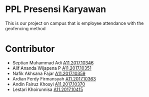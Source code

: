 # PPL Presensi Karyawan
This is our project on campus that is employee attendance with the geofencing method
# Contributor
- Septian Muhammad Adi    [A11.2017.10346](http://mahasiswa.dinus.ac.id/images/foto/A/A11/2017/A11.2017.10346.jpg)
- Alif Ananda Wijapena P  [A11.2017.10351](http://mahasiswa.dinus.ac.id/images/foto/A/A11/2017/A11.2017.10351.jpg)
- Nafik Akhsana Fajar     [A11.2017.10359](http://mahasiswa.dinus.ac.id/images/foto/A/A11/2017/A11.2017.10359.jpg)
- Ardian Ferdy Firmansyah [A11.2017.10363](http://mahasiswa.dinus.ac.id/images/foto/A/A11/2017/A11.2017.10363.jpg)
- Andin Fairuz Khosyi     [A11.2017.10370](http://mahasiswa.dinus.ac.id/images/foto/A/A11/2017/A11.2017.10370.jpg)
- Lestari Khoirunnisa     [A11.2017.10415](http://mahasiswa.dinus.ac.id/images/foto/A/A11/2017/A11.2017.10415.jpg)
